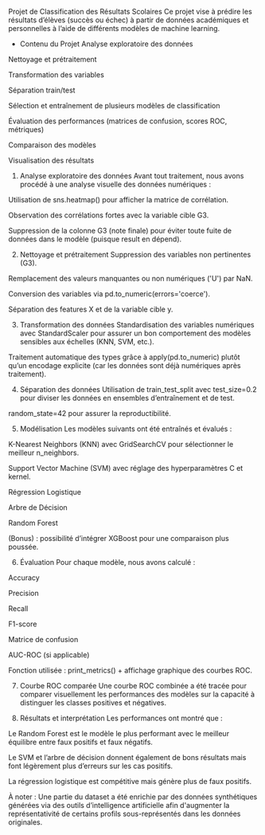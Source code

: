 Projet de Classification des Résultats Scolaires
Ce projet vise à prédire les résultats d’élèves (succès ou échec) à partir de données académiques et personnelles à l’aide de différents modèles de machine learning.

- Contenu du Projet
Analyse exploratoire des données

Nettoyage et prétraitement

Transformation des variables

Séparation train/test

Sélection et entraînement de plusieurs modèles de classification

Évaluation des performances (matrices de confusion, scores ROC, métriques)

Comparaison des modèles

Visualisation des résultats

 1. Analyse exploratoire des données
Avant tout traitement, nous avons procédé à une analyse visuelle des données numériques :

Utilisation de sns.heatmap() pour afficher la matrice de corrélation.

Observation des corrélations fortes avec la variable cible G3.

Suppression de la colonne G3 (note finale) pour éviter toute fuite de données dans le modèle (puisque result en dépend).

 2. Nettoyage et prétraitement
Suppression des variables non pertinentes (G3).

Remplacement des valeurs manquantes ou non numériques ('U') par NaN.

Conversion des variables via pd.to_numeric(errors='coerce').

Séparation des features X et de la variable cible y.

 3. Transformation des données
Standardisation des variables numériques avec StandardScaler pour assurer un bon comportement des modèles sensibles aux échelles (KNN, SVM, etc.).

Traitement automatique des types grâce à apply(pd.to_numeric) plutôt qu’un encodage explicite (car les données sont déjà numériques après traitement).

 4. Séparation des données
Utilisation de train_test_split avec test_size=0.2 pour diviser les données en ensembles d’entraînement et de test.

random_state=42 pour assurer la reproductibilité.

 5. Modélisation
Les modèles suivants ont été entraînés et évalués :

K-Nearest Neighbors (KNN) avec GridSearchCV pour sélectionner le meilleur n_neighbors.

Support Vector Machine (SVM) avec réglage des hyperparamètres C et kernel.

Régression Logistique

Arbre de Décision

Random Forest

(Bonus) : possibilité d’intégrer XGBoost pour une comparaison plus poussée.

 6. Évaluation
Pour chaque modèle, nous avons calculé :

Accuracy

Precision

Recall

F1-score

Matrice de confusion

AUC-ROC (si applicable)

Fonction utilisée : print_metrics() + affichage graphique des courbes ROC.

 7. Courbe ROC comparée
Une courbe ROC combinée a été tracée pour comparer visuellement les performances des modèles sur la capacité à distinguer les classes positives et négatives.

 8. Résultats et interprétation
Les performances ont montré que :

Le Random Forest est le modèle le plus performant avec le meilleur équilibre entre faux positifs et faux négatifs.

Le SVM et l’arbre de décision donnent également de bons résultats mais font légèrement plus d’erreurs sur les cas positifs.

La régression logistique est compétitive mais génère plus de faux positifs.

À noter : 
Une partie du dataset a été enrichie par des données synthétiques générées via des outils d’intelligence artificielle afin d'augmenter la représentativité de certains profils sous-représentés dans les données originales.

